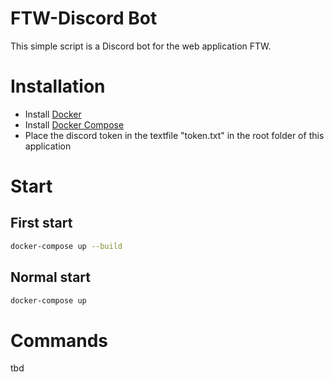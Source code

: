 FTW-Discord Bot
===============

This simple script is a Discord bot for the web application FTW.

Installation
============

* Install [Docker](https://docs.docker.com/install/)
* Install [Docker Compose](https://docs.docker.com/compose/install/)
* Place the discord token in the textfile "token.txt" in the root folder of this application

Start
=====

First start
-----------

 ```bash
 docker-compose up --build
 ```

Normal start
------------

 ```bash
 docker-compose up
 ```

Commands
========

tbd

